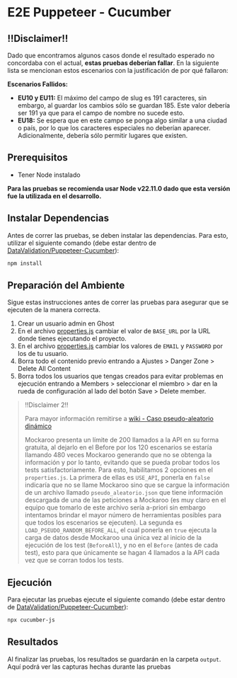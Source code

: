 # E2E Puppeteer - Cucumber
## ‼️Disclaimer‼️
Dado que encontramos algunos casos donde el resultado esperado no concordaba con el actual, **estas pruebas deberían fallar**. En la siguiente lista se mencionan estos escenarios con la justificación de por qué fallaron:

**Escenarios Fallidos:**
- **EU10 y EU11:** El máximo del campo de slug es 191 caracteres, sin embargo, al guardar los cambios sólo se guardan 185. Este valor debería ser 191 ya que para el campo de nombre no sucede esto.
- **EU18:** Se espera que en este campo se ponga algo similar a una ciudad o país, por lo que los caracteres especiales no deberían aparecer. Adicionalmente, debería sólo permitir lugares que existen.

## Prerequisitos
- Tener Node instalado

**Para las pruebas se recomienda usar Node v22.11.0 dado que esta versión fue la utilizada en el desarrollo.**

## Instalar Dependencias
Antes de correr las pruebas, se deben instalar las dependencias. Para esto, utilizar el siguiente comando (debe estar dentro de [DataValidation/Puppeteer-Cucumber](https://github.com/DavidMS73/ghost-consolidated-MISW4103/tree/main/DataValidation/Puppeteer-Cucumber)):
```bash
npm install
```

## Preparación del Ambiente
Sigue estas instrucciones antes de correr las pruebas para asegurar que se ejecuten de la manera correcta.
1. Crear un usuario admin en Ghost
2. En el archivo [properties.js](./properties.js) cambiar el valor de `BASE_URL` por la URL donde tienes ejecutando el proyecto.
3. En el archivo [properties.js](./properties.js) cambiar los valores de `EMAIL` y `PASSWORD` por los de tu usuario.
4. Borra todo el contenido previo entrando a Ajustes > Danger Zone > Delete All Content
5. Borra todos los usuarios que tengas creados para evitar problemas en ejecución entrando a Members > seleccionar el miembro > dar en la rueda de configuración al lado del botón Save > Delete member.

>‼️Disclaimer 2‼️
>
> Para mayor información remitirse a [wiki - Caso pseudo-aleatorio dinámico](https://github.com/DavidMS73/ghost-consolidated-MISW4103/wiki/Descripci%C3%B3n-estrategias-Semana-7#caso-pseudo-aleatorio-din%C3%A1mico)
>
> Mockaroo presenta un límite de 200 llamados a la API en su forma gratuita, al dejarlo en el Before por los 120 escenarios se estaría llamando 480 veces Mockaroo generando que no se obtenga la información y por lo tanto, evitando que se pueda probar todos los tests satisfactoriamente. Para esto, habilitamos 2 opciones en el `properties.js`. La primera de ellas es `USE_API`, ponerla en `false` indicaría que no se llame Mockaroo sino que se cargue la información de un archivo llamado `pseudo_aleatorio.json` que tiene información descargada de una de las peticiones a Mockaroo (es muy claro en el equipo que tomarlo de este archivo sería a-priori sin embargo intentamos brindar el mayor número de herramientas posibles para que todos los escenarios se ejecuten). La segunda es `LOAD_PSEUDO_RANDOM_BEFORE_ALL`, el cual ponerla en `true` ejecuta la carga de datos desde Mockaroo una única vez al inicio de la ejecución de los test (`BeforeAll`), y no en el `Before` (antes de cada test), esto para que únicamente se hagan 4 llamados a la API cada vez que se corran todos los tests.

## Ejecución
Para ejecutar las pruebas ejecute el siguiente comando (debe estar dentro de [DataValidation/Puppeteer-Cucumber](https://github.com/DavidMS73/ghost-consolidated-MISW4103/tree/main/DataValidation/Puppeteer-Cucumber)):
```bash
npx cucumber-js
```

## Resultados
Al finalizar las pruebas, los resultados se guardarán en la carpeta `output`. Aquí podrá ver las capturas hechas durante las pruebas
